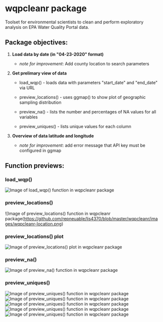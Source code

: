# wqpcleanr package

Toolset for environmental scientists to clean and perform exploratory analysis on EPA Water Quality Portal data. 

## Package objectives:

1. __Load data by date (in "04-23-2020" format)__

     * _note for improvement_: Add county location to search parameters

2. __Get prelimary view of data__

    * load_wqp() - loads data with parameters "start_date" and "end_date" via URL
  
    * preview_locations() - uses ggmap() to show plot of geographic sampling distribution
    
    * preview_na() - lists the number and percentages of NA values for all variables
    
    * preview_uniques() - lists unique values for each column
    
3. __Overview of data latitude and longitude__
    
    * _note for improvement_: add error message that API key must be configured in ggmap
 
 
## Function previews:

### load_wqp() 

![Image of load_wqp() function in wqpcleanr package](https://github.com/repneuable/lis4370/blob/master/wqpcleanr/images/wqpcleanr-load.png)

### preview_locations()

![Image of preview_locations() function in wqpcleanr package(https://github.com/repneuable/lis4370/blob/master/wqpcleanr/images/wqpcleanr-location.png)

### preview_locations() plot

![Image of preview_locations() plot in wqpcleanr package](https://github.com/repneuable/lis4370/blob/master/wqpcleanr/images/wqpcleanr-location_plot.png)

### preview_na()

![Image of preview_na() function in wqpcleanr package](https://github.com/repneuable/lis4370/blob/master/wqpcleanr/images/wqpcleanr-na.png)

### preview_uniques()

![Image of preview_uniques() function in wqpcleanr package](https://github.com/repneuable/lis4370/blob/master/wqpcleanr/images/wqpcleanr-uniques_1.png)
![Image of preview_uniques() function in wqpcleanr package](https://github.com/repneuable/lis4370/blob/master/wqpcleanr/images/wqpcleanr-uniques_2.png)
![Image of preview_uniques() function in wqpcleanr package](https://github.com/repneuable/lis4370/blob/master/wqpcleanr/images/wqpcleanr-uniques_3.png)
![Image of preview_uniques() function in wqpcleanr package](https://github.com/repneuable/lis4370/blob/master/wqpcleanr/images/wqpcleanr-uniques_4.png)
![Image of preview_uniques() function in wqpcleanr package](https://github.com/repneuable/lis4370/blob/master/wqpcleanr/images/wqpcleanr-uniques_5.png)
